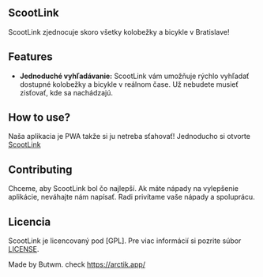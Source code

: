 ## ScootLink

ScootLink zjednocuje skoro všetky kolobežky a bicykle v Bratislave!
## Features

- **Jednoduché vyhľadávanie:** ScootLink vám umožňuje rýchlo vyhľadať dostupné kolobežky a bicykle v reálnom čase. Už nebudete musieť zisťovať, kde sa nachádzajú.

## How to use?

Naša aplikacia je PWA takže si ju netreba sťahovať! Jednoducho si otvorte <a href="">ScootLink</a>

## Contributing

Chceme, aby ScootLink bol čo najlepší. Ak máte nápady na vylepšenie aplikácie, neváhajte nám napísať. Radi privítame vaše nápady a spoluprácu.

## Licencia

ScootLink je licencovaný pod [GPL]. Pre viac informácií si pozrite súbor [LICENSE](LICENSE).


Made by Butwm. check https://arctik.app/
